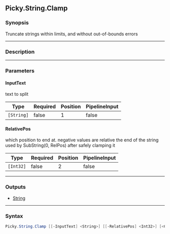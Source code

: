 Picky.String.Clamp
------------------

### Synopsis
Truncate strings within limits, and without out-of-bounds errors

---

### Description

---

### Parameters
#### **InputText**
text to split

|Type      |Required|Position|PipelineInput|
|----------|--------|--------|-------------|
|`[String]`|false   |1       |false        |

#### **RelativePos**
which position to end at. negative values are relative
the end of the string
used by SubString(0, RelPos) after safely clamping it

|Type     |Required|Position|PipelineInput|
|---------|--------|--------|-------------|
|`[Int32]`|false   |2       |false        |

---

### Outputs
* [String](https://learn.microsoft.com/en-us/dotnet/api/System.String)

---

### Syntax
```PowerShell
Picky.String.Clamp [[-InputText] <String>] [[-RelativePos] <Int32>] [<CommonParameters>]
```
